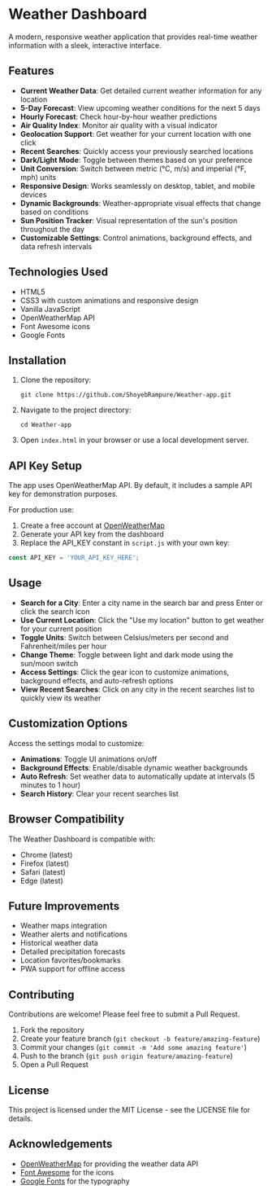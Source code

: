 # Weather Dashboard

A modern, responsive weather application that provides real-time weather information with a sleek, interactive interface.


## Features

- **Current Weather Data**: Get detailed current weather information for any location
- **5-Day Forecast**: View upcoming weather conditions for the next 5 days
- **Hourly Forecast**: Check hour-by-hour weather predictions
- **Air Quality Index**: Monitor air quality with a visual indicator
- **Geolocation Support**: Get weather for your current location with one click
- **Recent Searches**: Quickly access your previously searched locations
- **Dark/Light Mode**: Toggle between themes based on your preference
- **Unit Conversion**: Switch between metric (°C, m/s) and imperial (°F, mph) units
- **Responsive Design**: Works seamlessly on desktop, tablet, and mobile devices
- **Dynamic Backgrounds**: Weather-appropriate visual effects that change based on conditions
- **Sun Position Tracker**: Visual representation of the sun's position throughout the day
- **Customizable Settings**: Control animations, background effects, and data refresh intervals

## Technologies Used

- HTML5
- CSS3 with custom animations and responsive design
- Vanilla JavaScript
- OpenWeatherMap API
- Font Awesome icons
- Google Fonts

## Installation

1. Clone the repository:
   ```
   git clone https://github.com/ShoyebRampure/Weather-app.git
   ```

2. Navigate to the project directory:
   ```
   cd Weather-app
   ```

3. Open `index.html` in your browser or use a local development server.

## API Key Setup

The app uses OpenWeatherMap API. By default, it includes a sample API key for demonstration purposes.

For production use:
1. Create a free account at [OpenWeatherMap](https://openweathermap.org/)
2. Generate your API key from the dashboard
3. Replace the API_KEY constant in `script.js` with your own key:

```javascript
const API_KEY = 'YOUR_API_KEY_HERE';
```

## Usage

- **Search for a City**: Enter a city name in the search bar and press Enter or click the search icon
- **Use Current Location**: Click the "Use my location" button to get weather for your current position
- **Toggle Units**: Switch between Celsius/meters per second and Fahrenheit/miles per hour
- **Change Theme**: Toggle between light and dark mode using the sun/moon switch
- **Access Settings**: Click the gear icon to customize animations, background effects, and auto-refresh options
- **View Recent Searches**: Click on any city in the recent searches list to quickly view its weather

## Customization Options

Access the settings modal to customize:

- **Animations**: Toggle UI animations on/off
- **Background Effects**: Enable/disable dynamic weather backgrounds
- **Auto Refresh**: Set weather data to automatically update at intervals (5 minutes to 1 hour)
- **Search History**: Clear your recent searches list

## Browser Compatibility

The Weather Dashboard is compatible with:
- Chrome (latest)
- Firefox (latest)
- Safari (latest)
- Edge (latest)

## Future Improvements

- Weather maps integration
- Weather alerts and notifications
- Historical weather data
- Detailed precipitation forecasts
- Location favorites/bookmarks
- PWA support for offline access

## Contributing

Contributions are welcome! Please feel free to submit a Pull Request.

1. Fork the repository
2. Create your feature branch (`git checkout -b feature/amazing-feature`)
3. Commit your changes (`git commit -m 'Add some amazing feature'`)
4. Push to the branch (`git push origin feature/amazing-feature`)
5. Open a Pull Request

## License

This project is licensed under the MIT License - see the LICENSE file for details.

## Acknowledgements

- [OpenWeatherMap](https://openweathermap.org/) for providing the weather data API
- [Font Awesome](https://fontawesome.com/) for the icons
- [Google Fonts](https://fonts.google.com/) for the typography
